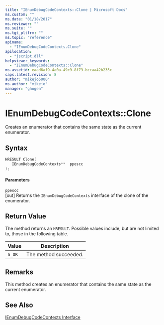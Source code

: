 ```yaml
---
title: "IEnumDebugCodeContexts::Clone | Microsoft Docs"
ms.custom: ""
ms.date: "01/18/2017"
ms.reviewer: ""
ms.suite: ""
ms.tgt_pltfrm: ""
ms.topic: "reference"
apiname: 
  - "IEnumDebugCodeContexts.Clone"
apilocation: 
  - "jscript.dll"
helpviewer_keywords: 
  - "IEnumDebugCodeContexts::Clone"
ms.assetid: eaad6af9-4a0a-49c9-8f73-bccaa42b235c
caps.latest.revision: 8
author: "mikejo5000"
ms.author: "mikejo"
manager: "ghogen"
---
```

# IEnumDebugCodeContexts::Clone
Creates an enumerator that contains the same state as the current enumerator.  
  
## Syntax  
  
```cpp
HRESULT Clone(  
   IEnumDebugCodeContexts**  ppescc  
);  
```  
  
#### Parameters  
 `ppescc`  
 [out] Returns the `IEnumDebugCodeContexts` interface of the clone of the enumerator.  
  
## Return Value  
 The method returns an `HRESULT`. Possible values include, but are not limited to, those in the following table.  
  
|Value|Description|  
|-----------|-----------------|  
|`S_OK`|The method succeeded.|  
  
## Remarks  
 This method creates an enumerator that contains the same state as the current enumerator.  
  
## See Also  
 [IEnumDebugCodeContexts Interface](../../winscript/reference/ienumdebugcodecontexts-interface.md)